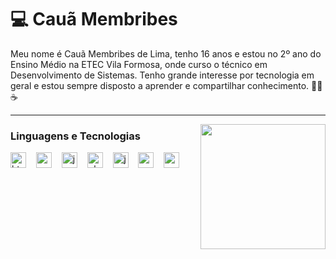 # 💻 Cauã Membribes

Meu nome é Cauã Membribes de Lima, tenho 16 anos e estou no 2º ano do Ensino Médio na ETEC Vila Formosa, onde curso o técnico em Desenvolvimento de Sistemas. Tenho grande interesse por tecnologia em geral e estou sempre disposto a aprender e compartilhar conhecimento. 👨‍💻☕

---

<img src="https://wiki.supercombo.gg/images/8/8d/%28kent%29.gif" width="200px" align="right">

<h3 align="left">Linguagens e Tecnologias </h3>

<div align="left" >
  <img src="https://cdn.jsdelivr.net/gh/devicons/devicon/icons/html5/html5-original.svg" height="25" alt="html5 logo"  />
  <img width="8" />
  <img src="https://cdn.jsdelivr.net/gh/devicons/devicon/icons/css3/css3-original.svg" height="25" alt="css3 logo"  />
  <img width="8" />
  <img src="https://cdn.jsdelivr.net/gh/devicons/devicon/icons/javascript/javascript-plain.svg" height="25" alt="javascript logo"  />
  <img width="8" />
  <img src="https://cdn.iconscout.com/icon/free/png-256/free-php-99-1175127.png?f=webp" height="25" alt="php logo"  />
  <img width="8" />
  <img src="https://cdn.jsdelivr.net/gh/devicons/devicon/icons/java/java-original.svg" height="25" alt="java logo"  />
  <img width="8" />
  <img src="https://cdn.jsdelivr.net/gh/devicons/devicon/icons/mysql/mysql-original.svg" height="25" alt="mysql logo"  />
  <img width="8" />
  <img src="https://cdn.worldvectorlogo.com/logos/arduino-1.svg" height="25" alt="mysql logo"  />
  <img width="8" />
</div>

